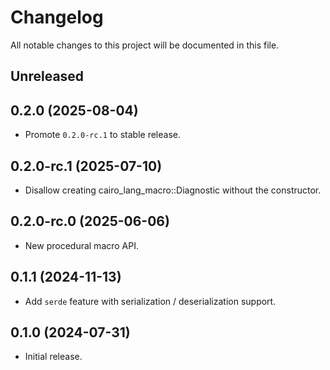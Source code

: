 # Changelog

All notable changes to this project will be documented in this file.

## Unreleased

## 0.2.0 (2025-08-04)
- Promote `0.2.0-rc.1` to stable release.

## 0.2.0-rc.1 (2025-07-10)
- Disallow creating cairo_lang_macro::Diagnostic without the constructor.

## 0.2.0-rc.0 (2025-06-06)
- New procedural macro API.

## 0.1.1 (2024-11-13)

- Add `serde` feature with serialization / deserialization support.

## 0.1.0 (2024-07-31)

- Initial release.
